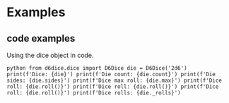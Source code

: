 # Examples




## code examples

Using the dice object in code. 

``python
from d6dice.dice import D6Dice
die = D6Dice('2d6')
print(f'Dice: {die}')
print(f'Die count: {die.count}')
print(f'Die sides: {die.sides}')
print(f'Dice max roll: {die.max}')
print(f'Dice roll: {die.roll()}')
print(f'Dice roll: {die.roll()}')
print(f'Dice roll: {die.roll()}')
print(f'Dice rolls: {die._rolls}')
``
